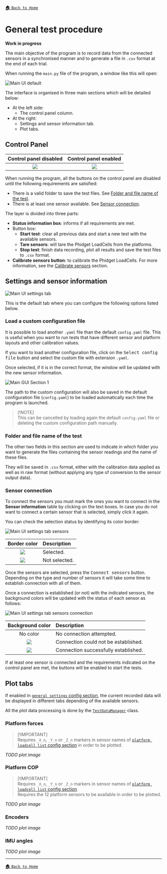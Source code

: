 [:house: `Back to Home`](../home.md)

# General test procedure
**Work in progress**

The main objective of the program is to record data from the connected sensors in a synchronised manner and to generate a file in `.csv` format at the end of each trial.

When running the `main.py` file of the program, a window like this will open:

![Main UI default](../images/mainUI_default.png)

The interface is organised in three main sections which will be detailed below:
- At the left side:
	- The control panel column.
- At the right:
	- Settings and sensor information tab.
	- Plot tabs.

## Control Panel

| Control panel disabled | Control panel enabled |
| :---: | :---: |
| ![](../images/mainUI_cp_status.png) | ![](../images/mainUI_cp.png)|

When running the program, all the buttons on the control panel are disabled until the following requirements are satisfied:
- There is a valid folder to save the test files. See [Folder and file name of the test](#folder-and-file-name-of-the-test).
- There is at least one sensor available. See [Sensor connection](#folder-and-file-name-of-the-test).

The layer is divided into three parts:
- **Status information box**: informs if all requirements are met.
- Button box:
	- **Start test**: clear all previous data and start a new test with the available sensors.
	- **Tare sensors**: will tare the Phidget LoadCells from the platforms.
	- **Stop test**: finish data recording, plot all results and save the test files to `.csv` format.
- **Calibrate sensors button**: to calibrate the Phidget LoadCells. For more information, see the [Calibrate sensors](calibration_test.md) section.



## Settings and sensor information

![Main UI settings tab](../images/mainUI_tab_settings.png)

This is the default tab where you can configure the following options listed below.

### Load a custom configuration file

It is possible to load another `.yaml` file than the default `config.yaml` file. This is useful when you want to run tests that have different sensor and platform layouts and other calibration values.

If you want to load another configuration file, click on the <kbd>Select config file</kbd> button and select the custom file with extension `.yaml`.

Once selected, if it is in the correct format, the window will be updated with the new sensor information.

![Main GUI Section 1](../images/mainUI_tab_custom_config.png)

The path to the custom configuration will also be saved in the default configuration file (`config.yaml`) to be loaded automatically each time the program is launched.

> [!NOTE]\
> This can be cancelled by loading again the default `config.yaml` file or deleting the custom configuration path manually.

### Folder and file name of the test

The other two fields in this section are used to indicate in which folder you want to generate the files containing the sensor readings and the name of these files.

They will be saved in `.csv` format, either with the calibration data applied as well as in raw format (without applying any type of conversion to the sensor output data).

### Sensor connection

To connect the sensors you must mark the ones you want to connect in the **Sensor information** table by clicking on the text boxes. In case you do not want to connect a certain sensor that is selected, simply click it again.

You can check the selection status by identifying its color border:

![Main UI settings tab sensors](../images/mainUI_tab_settings_sensors.png)

| Border color | Description |
| :---: | :--- |
|<img valign='middle' src='https://readme-swatches.vercel.app/008000'/>| Selected. |
|<img valign='middle' src='https://readme-swatches.vercel.app/808080'/>| Not selected. |

Once the sensors are selected, press the <kbd>Connect sensors</kbd> button. Depending on the type and number of sensors it will take some time to establish connection with all of them.

Once a connection is established (or not) with the indicated sensors, the background colors will be updated with the status of each sensor as follows:

![Main UI settings tab sensors connection](../images/mainUI_tab_settings_sensors_connect.png)

| Background color | Description |
| :---: | :--- |
| No color | No connection attempted. |
|<img valign='middle' src='https://readme-swatches.vercel.app/ff0000'/>| Connection could not be established. |
|<img valign='middle' src='https://readme-swatches.vercel.app/008000'/>| Connection successfully established. |

If at least one sensor is connected and the requirements indicated on the control panel are met, the buttons will be enabled to start the tests.

## Plot tabs

If enabled in [`general settings` config section](../setup/config_file.md#general-settings), the current recorded data will be displayed in different tabs depending of the available sensors.

All the plot data processing is done by the [`TestDataManager`](../../src/managers/testDataManager.py)  class.

### Platform forces

> [!IMPORTANT]\
> Requires `_X_n`, `_Y_n` or `_Z_n` markers in sensor names of [`platform loadcell list` config section](../setup/config_file.md#platform-1-loadcell-list) in order to be plotted.

*TODO plot image*

### Platform COP

> [!IMPORTANT]\
> Requires `_X_n`, `_Y_n` or `_Z_n` markers in sensor names of [`platform loadcell list` config section](../setup/config_file.md#platform-1-loadcell-list).\
> Requires the 12 platform sensors to be available in order to be plotted.

*TODO plot image*

### Encoders

*TODO plot image*

### IMU angles

*TODO plot image*

---

[:house: `Back to Home`](../home.md)
